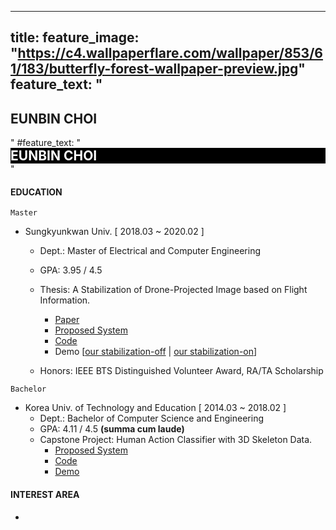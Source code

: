 <style>
.feature .container {
  color: white;
  background-color: black;
}
</style>

---
title: 
feature_image: "https://c4.wallpaperflare.com/wallpaper/853/61/183/butterfly-forest-wallpaper-preview.jpg"
feature_text: "<h2>EUNBIN CHOI</h2>" 
#feature_text: "<h2 style='color:white; background-color:black; margin: 0px; padding: 0px'>EUNBIN CHOI</h2>" 
---




#### EDUCATION

``` Master ```
- Sungkyunkwan Univ. [ 2018.03 ~ 2020.02 ] 
  - Dept.: Master of Electrical and Computer Engineering
  - GPA: 3.95 / 4.5
  - Thesis: A Stabilization of Drone-Projected Image based on Flight Information.
    - <a href="https://drive.google.com/file/d/1qXox6GpSvR-LvTYYBrsfzgkuTNLBtAkJ/view?pli=1">Paper</a>
    - <a href="https://youtu.be/Ype6slgs8dQ">Proposed System</a>
    - <a href="https://github.com/EunBinChoi/stabilization-drone-projected-image-with-sensors-master">Code</a>
    - Demo [<a style="margin: 0px; padding: 0px" href="https://youtu.be/4A9rHYnviM4">our stabilization-off</a> | <a style="margin: 0px; padding: 0px" href="https://youtu.be/ukIrXobmIYM">our stabilization-on</a>]
  
  - Honors: IEEE BTS Distinguished Volunteer Award, RA/TA Scholarship 


``` Bachelor ```
- Korea Univ. of Technology and Education [ 2014.03 ~ 2018.02 ]
  - Dept.: Bachelor of Computer Science and Engineering
  - GPA: 4.11 / 4.5 <strong>(summa cum laude)</strong>
  - Capstone Project: Human Action Classifier with 3D Skeleton Data.
      - <a href="https://youtu.be/Ype6slgs8dQ">Proposed System</a>
      - <a href="https://github.com/EunBinChoi/stabilization-drone-projected-image-with-sensors-master">Code</a>
      - <a href="https://github.com/EunBinChoi/stabilization-drone-projected-image-with-sensors-master">Demo</a>


#### INTEREST AREA
- 
